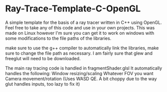 # Ray-Trace-Template-C-OpenGL
A simple template for the basis of a ray tracer written in C++ using OpenGL. Feel free to take any of this code and use in your own projects. This was made on Linux however I'm sure you can get it to work on windows with some modifications to the file paths of the libraries. 

make sure to use the g++ compiler to automatically link the libraries, make sure to change the file path as necessary. I am fairly sure that glew and freeglut will need to be downloaded.

The main ray tracing code is handled in fragmentShader.glsl
It automatically handles the following:
  Window resizing/scaling
  Whatever FOV you want
  Camera movement/rotation (Uses WASD QE. A bit choppy due to the way glut handles inputs, too lazy to fix it)
  
